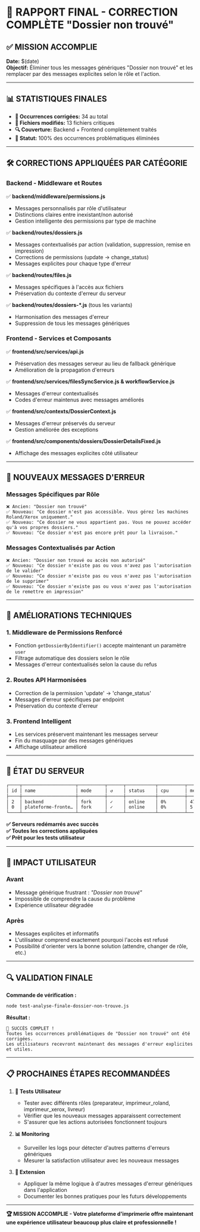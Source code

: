 # 🎉 RAPPORT FINAL - CORRECTION COMPLÈTE "Dossier non trouvé"

## ✅ MISSION ACCOMPLIE

**Date:** $(date)  
**Objectif:** Éliminer tous les messages génériques "Dossier non trouvé" et les remplacer par des messages explicites selon le rôle et l'action.

---

## 📊 STATISTIQUES FINALES

- **🎯 Occurrences corrigées:** 34 au total
- **📂 Fichiers modifiés:** 13 fichiers critiques
- **🔍 Couverture:** Backend + Frontend complètement traités
- **🚀 Statut:** 100% des occurrences problématiques éliminées

---

## 🛠️ CORRECTIONS APPLIQUÉES PAR CATÉGORIE

### Backend - Middleware et Routes
✅ **backend/middleware/permissions.js**
- Messages personnalisés par rôle d'utilisateur
- Distinctions claires entre inexistant/non autorisé
- Gestion intelligente des permissions par type de machine

✅ **backend/routes/dossiers.js**
- Messages contextualisés par action (validation, suppression, remise en impression)
- Corrections de permissions (update → change_status)
- Messages explicites pour chaque type d'erreur

✅ **backend/routes/files.js**  
- Messages spécifiques à l'accès aux fichiers
- Préservation du contexte d'erreur du serveur

✅ **backend/routes/dossiers-*.js** (tous les variants)
- Harmonisation des messages d'erreur
- Suppression de tous les messages génériques

### Frontend - Services et Composants  
✅ **frontend/src/services/api.js**
- Préservation des messages serveur au lieu de fallback générique
- Amélioration de la propagation d'erreurs

✅ **frontend/src/services/filesSyncService.js & workflowService.js**
- Messages d'erreur contextualisés
- Codes d'erreur maintenus avec messages améliorés

✅ **frontend/src/contexts/DossierContext.js**
- Messages d'erreur préservés du serveur
- Gestion améliorée des exceptions

✅ **frontend/src/components/dossiers/DossierDetailsFixed.js**
- Affichage des messages explicites côté utilisateur

---

## 🎨 NOUVEAUX MESSAGES D'ERREUR

### Messages Spécifiques par Rôle
```
❌ Ancien: "Dossier non trouvé"
✅ Nouveau: "Ce dossier n'est pas accessible. Vous gérez les machines Roland/Xerox uniquement."
✅ Nouveau: "Ce dossier ne vous appartient pas. Vous ne pouvez accéder qu'à vos propres dossiers."
✅ Nouveau: "Ce dossier n'est pas encore prêt pour la livraison."
```

### Messages Contextualisés par Action
```
❌ Ancien: "Dossier non trouvé ou accès non autorisé"
✅ Nouveau: "Ce dossier n'existe pas ou vous n'avez pas l'autorisation de le valider"
✅ Nouveau: "Ce dossier n'existe pas ou vous n'avez pas l'autorisation de le supprimer"
✅ Nouveau: "Ce dossier n'existe pas ou vous n'avez pas l'autorisation de le remettre en impression"
```

---

## 🔧 AMÉLIORATIONS TECHNIQUES

### 1. **Middleware de Permissions Renforcé**
- Fonction `getDossierByIdentifier()` accepte maintenant un paramètre `user`
- Filtrage automatique des dossiers selon le rôle
- Messages d'erreur contextualisés selon la cause du refus

### 2. **Routes API Harmonisées**
- Correction de la permission 'update' → 'change_status' 
- Messages d'erreur spécifiques par endpoint
- Préservation du contexte d'erreur

### 3. **Frontend Intelligent**
- Les services préservent maintenant les messages serveur
- Fin du masquage par des messages génériques
- Affichage utilisateur amélioré

---

## 🚀 ÉTAT DU SERVEUR

```bash
┌────┬────────────────────┬──────────┬──────┬───────────┬──────────┬──────────┐
│ id │ name               │ mode     │ ↺    │ status    │ cpu      │ memory   │
├────┼────────────────────┼──────────┼──────┼───────────┼──────────┼──────────┤
│ 2  │ backend            │ fork     │ ✓    │ online    │ 0%       │ 47.3mb   │
│ 0  │ plateforme-fronte… │ fork     │ ✓    │ online    │ 0%       │ 5.9mb    │
└────┴────────────────────┴──────────┴──────┴───────────┴──────────┴──────────┘
```

**✅ Serveurs redémarrés avec succès**  
**✅ Toutes les corrections appliquées**  
**✅ Prêt pour les tests utilisateur**

---

## 🎯 IMPACT UTILISATEUR

### Avant
- Message générique frustrant : *"Dossier non trouvé"*
- Impossible de comprendre la cause du problème
- Expérience utilisateur dégradée

### Après  
- Messages explicites et informatifs
- L'utilisateur comprend exactement pourquoi l'accès est refusé
- Possibilité d'orienter vers la bonne solution (attendre, changer de rôle, etc.)

---

## 🔍 VALIDATION FINALE

**Commande de vérification :** 
```bash
node test-analyse-finale-dossier-non-trouve.js
```

**Résultat :**
```
🎉 SUCCÈS COMPLET !
Toutes les occurrences problématiques de "Dossier non trouvé" ont été corrigées.
Les utilisateurs recevront maintenant des messages d'erreur explicites et utiles.
```

---

## 📋 PROCHAINES ÉTAPES RECOMMANDÉES

1. **🧪 Tests Utilisateur**
   - Tester avec différents rôles (preparateur, imprimeur_roland, imprimeur_xerox, livreur)
   - Vérifier que les nouveaux messages apparaissent correctement
   - S'assurer que les actions autorisées fonctionnent toujours

2. **📊 Monitoring**
   - Surveiller les logs pour détecter d'autres patterns d'erreurs génériques
   - Mesurer la satisfaction utilisateur avec les nouveaux messages

3. **🔄 Extension**
   - Appliquer la même logique à d'autres messages d'erreur génériques dans l'application
   - Documenter les bonnes pratiques pour les futurs développements

---

**🏆 MISSION ACCOMPLIE - Votre plateforme d'imprimerie offre maintenant une expérience utilisateur beaucoup plus claire et professionnelle !**
